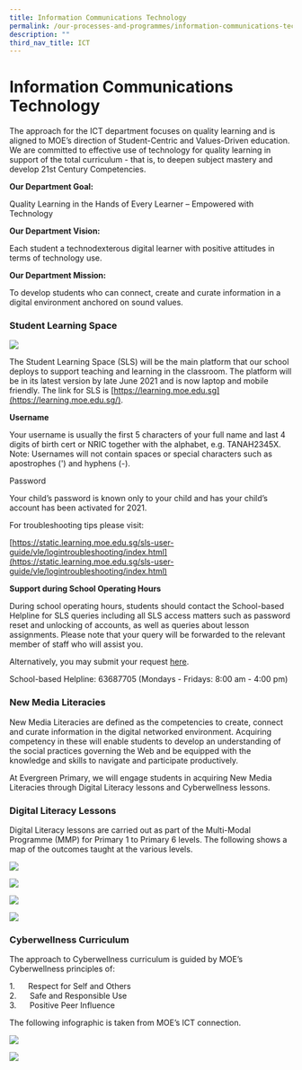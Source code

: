 ```yaml
---
title: Information Communications Technology
permalink: /our-processes-and-programmes/information-communications-technology
description: ""
third_nav_title: ICT
---
```

# **Information Communications Technology**

The approach for the ICT department focuses on quality learning and is aligned to MOE’s direction of Student-Centric and Values-Driven education. We are committed to effective use of technology for quality learning in support of the total curriculum - that is, to deepen subject mastery and develop 21st Century Competencies.

**Our Department Goal:** 

Quality Learning in the Hands of Every Learner – Empowered with Technology

**Our Department Vision:**                   

Each student a technodexterous digital learner with positive attitudes in terms of technology use.

**Our Department Mission:**    

To develop students who can connect, create and curate information in a digital environment anchored on sound values.

### Student Learning Space
![](/images/ICT1.jpg)

The Student Learning Space (SLS) will be the main platform that our school deploys to support teaching and learning in the classroom. The platform will be in its latest version by late June 2021 and is now laptop and mobile friendly. The link for SLS is [https://learning.moe.edu.sg](https://learning.moe.edu.sg/).  

**Username**

Your username is usually the first 5 characters of your full name and last 4 digits of birth cert or NRIC together with the alphabet, e.g. TANAH2345X. Note: Usernames will not contain spaces or special characters such as apostrophes (') and hyphens (-).

Password

Your child’s password is known only to your child and has your child’s account has been activated for 2021.

For troubleshooting tips please visit:  

[https://static.learning.moe.edu.sg/sls-user-guide/vle/logintroubleshooting/index.html](https://static.learning.moe.edu.sg/sls-user-guide/vle/logintroubleshooting/index.html)  

  
**Support during School Operating Hours**

During school operating hours, students should contact the School-based Helpline for SLS queries including all SLS access matters such as password reset and unlocking of accounts, as well as queries about lesson assignments. Please note that your query will be forwarded to the relevant member of staff who will assist you.   

Alternatively, you may submit your request [here](https://go.gov.sg/egpsslshelp).

School-based Helpline: 63687705 (Mondays - Fridays: 8:00 am - 4:00 pm)

### New Media Literacies

New Media Literacies are defined as the competencies to create, connect and curate information in the digital networked environment. Acquiring competency in these will enable students to develop an understanding of the social practices governing the Web and be equipped with the knowledge and skills to navigate and participate productively.

At Evergreen Primary, we will engage students in acquiring New Media Literacies through Digital Literacy lessons and Cyberwellness lessons.

### Digital Literacy Lessons

Digital Literacy lessons are carried out as part of the Multi-Modal Programme (MMP) for Primary 1 to Primary 6 levels. The following shows a map of the outcomes taught at the various levels.

![](/images/ICT2.jpg)

![](/images/ICT3.jpg)

![](/images/ICT4.jpg)

![](/images/ICT7.jpg)

### Cyberwellness Curriculum

The approach to Cyberwellness curriculum is guided by MOE’s Cyberwellness principles of:

1.      Respect for Self and Others   
2.      Safe and Responsible Use   
3.      Positive Peer Influence

The following infographic is taken from MOE’s ICT connection.

![](/images/ICT6.jpg)

![](/images/ICT7.jpg)